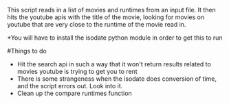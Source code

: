 This script reads in a list of movies and runtimes from an input file. It then
hits the youtube apis with the title of the movie, looking for movies on youtube
that are very close to the runtime of the movie read in.

*You will have to install the isodate python module in order to get this to run

#Things to do
- Hit the search api in such a way that it won't return results related to movies youtube is trying to get you to rent
- There is some strangeness when the isodate does conversion of time, and the script errors out. Look into it.
- Clean up the compare runtimes function
